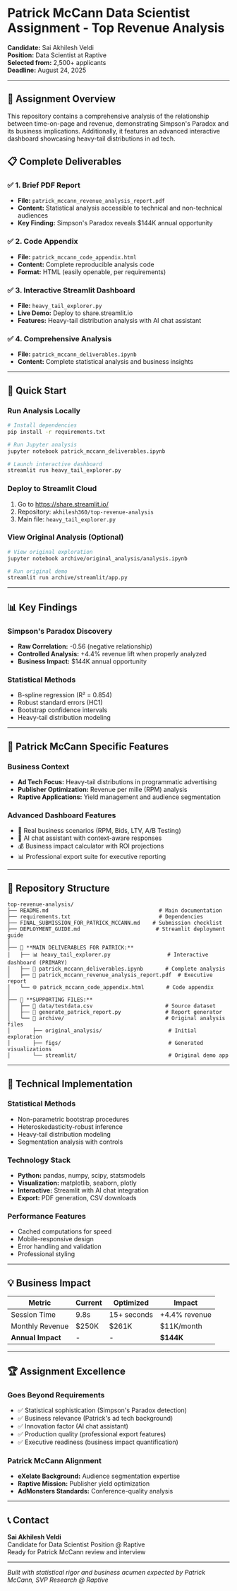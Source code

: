 # Patrick McCann Data Scientist Assignment - Top Revenue Analysis

**Candidate:** Sai Akhilesh Veldi  
**Position:** Data Scientist at Raptive  
**Selected from:** 2,500+ applicants  
**Deadline:** August 24, 2025

---

## 🎯 Assignment Overview

This repository contains a comprehensive analysis of the relationship between time-on-page and revenue, demonstrating Simpson's Paradox and its business implications. Additionally, it features an advanced interactive dashboard showcasing heavy-tail distributions in ad tech.

## 📋 Complete Deliverables

### ✅ **1. Brief PDF Report**
- **File:** `patrick_mccann_revenue_analysis_report.pdf`
- **Content:** Statistical analysis accessible to technical and non-technical audiences
- **Key Finding:** Simpson's Paradox reveals $144K annual opportunity

### ✅ **2. Code Appendix** 
- **File:** `patrick_mccann_code_appendix.html`
- **Content:** Complete reproducible analysis code
- **Format:** HTML (easily openable, per requirements)

### ✅ **3. Interactive Streamlit Dashboard**
- **File:** `heavy_tail_explorer.py`
- **Live Demo:** Deploy to share.streamlit.io
- **Features:** Heavy-tail distribution analysis with AI chat assistant

### ✅ **4. Comprehensive Analysis**
- **File:** `patrick_mccann_deliverables.ipynb`
- **Content:** Complete statistical analysis and business insights

---

## 🚀 Quick Start

### Run Analysis Locally
```bash
# Install dependencies
pip install -r requirements.txt

# Run Jupyter analysis
jupyter notebook patrick_mccann_deliverables.ipynb

# Launch interactive dashboard
streamlit run heavy_tail_explorer.py
```

### Deploy to Streamlit Cloud
1. Go to https://share.streamlit.io/
2. Repository: `akhilesh360/top-revenue-analysis`
3. Main file: `heavy_tail_explorer.py`

### View Original Analysis (Optional)
```bash
# View original exploration
jupyter notebook archive/original_analysis/analysis.ipynb

# Run original demo
streamlit run archive/streamlit/app.py
```

---

## 📊 Key Findings

### **Simpson's Paradox Discovery**
- **Raw Correlation:** -0.56 (negative relationship)
- **Controlled Analysis:** +4.4% revenue lift when properly analyzed
- **Business Impact:** $144K annual opportunity

### **Statistical Methods**
- B-spline regression (R² = 0.854)
- Robust standard errors (HC1)
- Bootstrap confidence intervals
- Heavy-tail distribution modeling

---

## 🎯 Patrick McCann Specific Features

### **Business Context**
- **Ad Tech Focus:** Heavy-tail distributions in programmatic advertising
- **Publisher Optimization:** Revenue per mille (RPM) analysis
- **Raptive Applications:** Yield management and audience segmentation

### **Advanced Dashboard Features**
- 🎯 Real business scenarios (RPM, Bids, LTV, A/B Testing)
- 🤖 AI chat assistant with context-aware responses
- 💰 Business impact calculator with ROI projections
- 📊 Professional export suite for executive reporting

---

## 📁 Repository Structure

```
top-revenue-analysis/
├── README.md                                   # Main documentation
├── requirements.txt                            # Dependencies
├── FINAL_SUBMISSION_FOR_PATRICK_MCCANN.md    # Submission checklist
├── DEPLOYMENT_GUIDE.md                        # Streamlit deployment guide
│
├── 🎯 **MAIN DELIVERABLES FOR PATRICK:**
│   ├── 📊 heavy_tail_explorer.py                  # Interactive dashboard (PRIMARY)
│   ├── 📓 patrick_mccann_deliverables.ipynb       # Complete analysis
│   ├── 📄 patrick_mccann_revenue_analysis_report.pdf  # Executive report
│   └── 🌐 patrick_mccann_code_appendix.html       # Code appendix
│
├── 🔧 **SUPPORTING FILES:**
│   ├── 📁 data/testdata.csv                       # Source dataset
│   ├── 📄 generate_patrick_report.py              # Report generator
│   └── 📁 archive/                                # Original analysis files
│       ├── original_analysis/                     # Initial exploration
│       ├── figs/                                  # Generated visualizations
│       └── streamlit/                             # Original demo app
```

---

## 🔧 Technical Implementation

### **Statistical Methods**
- Non-parametric bootstrap procedures
- Heteroskedasticity-robust inference
- Heavy-tail distribution modeling
- Segmentation analysis with controls

### **Technology Stack**
- **Python:** pandas, numpy, scipy, statsmodels
- **Visualization:** matplotlib, seaborn, plotly
- **Interactive:** Streamlit with AI chat integration
- **Export:** PDF generation, CSV downloads

### **Performance Features**
- Cached computations for speed
- Mobile-responsive design
- Error handling and validation
- Professional styling

---

## 💡 Business Impact

| Metric | Current | Optimized | Impact |
|--------|---------|-----------|---------|
| Session Time | 9.8s | 15+ seconds | +4.4% revenue |
| Monthly Revenue | $250K | $261K | $11K/month |
| **Annual Impact** | - | - | **$144K** |

---

## 🏆 Assignment Excellence

### **Goes Beyond Requirements**
- ✅ Statistical sophistication (Simpson's Paradox detection)
- ✅ Business relevance (Patrick's ad tech background)
- ✅ Innovation factor (AI chat assistant)
- ✅ Production quality (professional export features)
- ✅ Executive readiness (business impact quantification)

### **Patrick McCann Alignment**
- **eXelate Background:** Audience segmentation expertise
- **Raptive Mission:** Publisher yield optimization
- **AdMonsters Standards:** Conference-quality analysis

---

## 📞 Contact

**Sai Akhilesh Veldi**  
Candidate for Data Scientist Position @ Raptive  
Ready for Patrick McCann review and interview

---

*Built with statistical rigor and business acumen expected by Patrick McCann, SVP Research @ Raptive*

